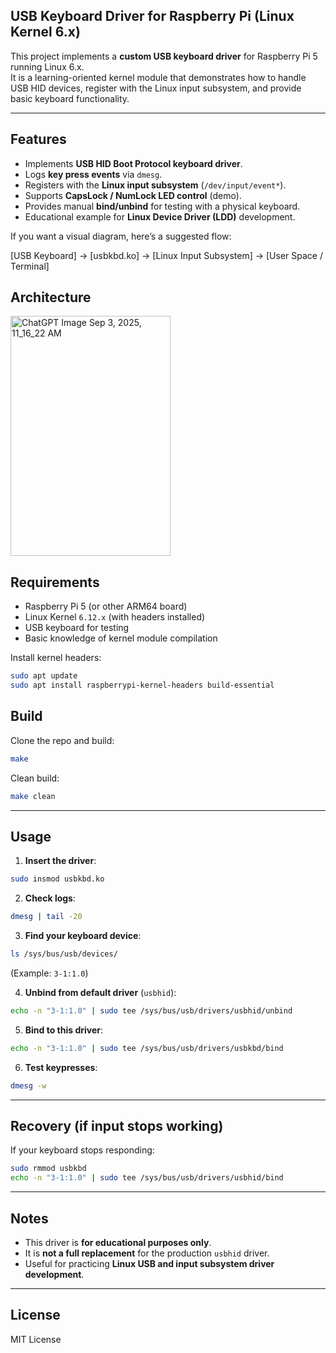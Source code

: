 ## USB Keyboard Driver for Raspberry Pi (Linux Kernel 6.x)

This project implements a **custom USB keyboard driver** for Raspberry Pi 5 running Linux 6.x.  
It is a learning-oriented kernel module that demonstrates how to handle USB HID devices, register with the Linux input subsystem, and provide basic keyboard functionality.

---

## Features
- Implements **USB HID Boot Protocol keyboard driver**.
- Logs **key press events** via `dmesg`.
- Registers with the **Linux input subsystem** (`/dev/input/event*`).
- Supports **CapsLock / NumLock LED control** (demo).
- Provides manual **bind/unbind** for testing with a physical keyboard.
- Educational example for **Linux Device Driver (LDD)** development.



If you want a visual diagram, here’s a suggested flow:


\[USB Keyboard] → \[usbkbd.ko] → \[Linux Input Subsystem] → \[User Space / Terminal]

## Architecture

<img width="256" height="384" alt="ChatGPT Image Sep 3, 2025, 11_16_22 AM" src="https://github.com/user-attachments/assets/9b0ca615-e45e-4451-a507-5b6c71106636" />

## Requirements
- Raspberry Pi 5 (or other ARM64 board)  
- Linux Kernel `6.12.x` (with headers installed)  
- USB keyboard for testing  
- Basic knowledge of kernel module compilation  

Install kernel headers:

```bash
sudo apt update
sudo apt install raspberrypi-kernel-headers build-essential
```

## Build

Clone the repo and build:

```bash
make
```

Clean build:

```bash
make clean
```

---

## Usage

1. **Insert the driver**:

```bash
sudo insmod usbkbd.ko
```

2. **Check logs**:

```bash
dmesg | tail -20
```

3. **Find your keyboard device**:

```bash
ls /sys/bus/usb/devices/
```

(Example: `3-1:1.0`)

4. **Unbind from default driver** (`usbhid`):

```bash
echo -n "3-1:1.0" | sudo tee /sys/bus/usb/drivers/usbhid/unbind
```

5. **Bind to this driver**:

```bash
echo -n "3-1:1.0" | sudo tee /sys/bus/usb/drivers/usbkbd/bind
```

6. **Test keypresses**:

```bash
dmesg -w
```

---

## Recovery (if input stops working)

If your keyboard stops responding:

```bash
sudo rmmod usbkbd
echo -n "3-1:1.0" | sudo tee /sys/bus/usb/drivers/usbhid/bind
```

---

## Notes

* This driver is **for educational purposes only**.
* It is **not a full replacement** for the production `usbhid` driver.
* Useful for practicing **Linux USB and input subsystem driver development**.

---

## License

MIT License
